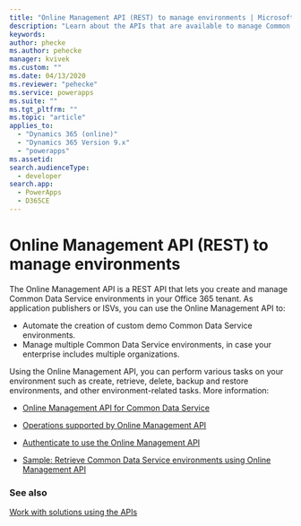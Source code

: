 ```yaml
---
title: "Online Management API (REST) to manage environments | Microsoft Docs"
description: "Learn about the APIs that are available to manage Common Data Service environments."
keywords: 
author: phecke
ms.author: pehecke
manager: kvivek
ms.custom: ""
ms.date: 04/13/2020
ms.reviewer: "pehecke"
ms.service: powerapps
ms.suite: ""
ms.tgt_pltfrm: ""
ms.topic: "article"
applies_to: 
  - "Dynamics 365 (online)"
  - "Dynamics 365 Version 9.x"
  - "powerapps"
ms.assetid: 
search.audienceType: 
  - developer
search.app: 
  - PowerApps
  - D365CE
---
```


# Online Management API (REST) to manage environments

The Online Management API is a REST API that lets you create and manage Common Data Service environments in your Office 365 tenant. As application publishers or ISVs, you can use the Online Management API to:

* Automate the creation of custom demo Common Data Service environments.
* Manage multiple Common Data Service environments, in case your enterprise includes multiple organizations.

Using the Online Management API, you can perform various tasks on your environment such as create, retrieve, delete, backup and restore environments, and other environment-related tasks. More information:

* [Online Management API for Common Data Service](/powerapps/developer/common-data-service/online-management-api/overview.md)

* [Operations supported by Online Management API](/powerapps/developer/common-data-service/online-management-api/operations-supported.md)

* [Authenticate to use the Online Management API](/powerapps/developer/common-data-service/online-management-api/authentication.md)

* [Sample: Retrieve Common Data Service environments using Online Management API](/powerapps/developer/common-data-service/online-management-api/sample-quick-start.md)

### See also

[Work with solutions using the APIs](solution-api.md)